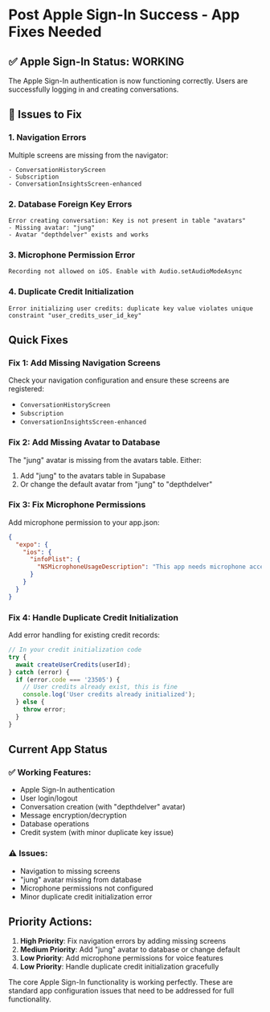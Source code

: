 # Post Apple Sign-In Success - App Fixes Needed

## ✅ Apple Sign-In Status: WORKING
The Apple Sign-In authentication is now functioning correctly. Users are successfully logging in and creating conversations.

## 🔧 Issues to Fix

### 1. Navigation Errors
Multiple screens are missing from the navigator:

```
- ConversationHistoryScreen
- Subscription
- ConversationInsightsScreen-enhanced
```

### 2. Database Foreign Key Errors
```
Error creating conversation: Key is not present in table "avatars"
- Missing avatar: "jung"
- Avatar "depthdelver" exists and works
```

### 3. Microphone Permission Error
```
Recording not allowed on iOS. Enable with Audio.setAudioModeAsync
```

### 4. Duplicate Credit Initialization
```
Error initializing user credits: duplicate key value violates unique constraint "user_credits_user_id_key"
```

## Quick Fixes

### Fix 1: Add Missing Navigation Screens

Check your navigation configuration and ensure these screens are registered:
- `ConversationHistoryScreen`
- `Subscription` 
- `ConversationInsightsScreen-enhanced`

### Fix 2: Add Missing Avatar to Database

The "jung" avatar is missing from the avatars table. Either:
1. Add "jung" to the avatars table in Supabase
2. Or change the default avatar from "jung" to "depthdelver"

### Fix 3: Fix Microphone Permissions

Add microphone permission to your app.json:
```json
{
  "expo": {
    "ios": {
      "infoPlist": {
        "NSMicrophoneUsageDescription": "This app needs microphone access for voice messages and audio recording features."
      }
    }
  }
}
```

### Fix 4: Handle Duplicate Credit Initialization

Add error handling for existing credit records:
```javascript
// In your credit initialization code
try {
  await createUserCredits(userId);
} catch (error) {
  if (error.code === '23505') {
    // User credits already exist, this is fine
    console.log('User credits already initialized');
  } else {
    throw error;
  }
}
```

## Current App Status

### ✅ Working Features:
- Apple Sign-In authentication
- User login/logout
- Conversation creation (with "depthdelver" avatar)
- Message encryption/decryption
- Database operations
- Credit system (with minor duplicate key issue)

### ⚠️ Issues:
- Navigation to missing screens
- "jung" avatar missing from database
- Microphone permissions not configured
- Minor duplicate credit initialization error

## Priority Actions:

1. **High Priority**: Fix navigation errors by adding missing screens
2. **Medium Priority**: Add "jung" avatar to database or change default
3. **Low Priority**: Add microphone permissions for voice features
4. **Low Priority**: Handle duplicate credit initialization gracefully

The core Apple Sign-In functionality is working perfectly. These are standard app configuration issues that need to be addressed for full functionality.
